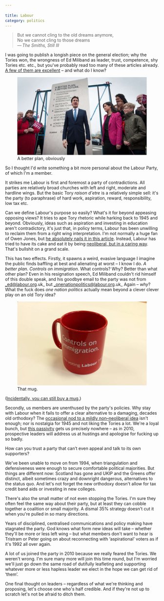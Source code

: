 ```yaml
---

title: Labour
category: politics
---
```


> But we cannot cling to the old dreams anymore,<br>No we cannot cling to those dreams<br>&#8212;&thinsp;<cite>The Smiths, Still Ill</cite>

I was going to publish a longish piece on the general election; why the Tories won, the wrongness of Ed Miliband as leader, trust, competence, shy Tories etc. etc., but you've probably read too many of these articles already. [A few of them are excellent](http://www.theguardian.com/commentisfree/2015/may/11/labour-missing-soul-burnham-umunna-cooper-disconnected-values) &#8211; and what do I know?

<figure>

<img src="/images/ed-stone.jpeg" alt="Ed Miliband stands in front of an 8 foot 6 stone">

<figcaption class="figcaption">A better plan, obviously</figcaption>

</figure>

So I thought I'd write something a bit more personal about the Labour Party, of which I'm a member.

It strikes me Labour is first and foremost a party of contradictions. All parties are relatively broad churches with left and right, moderate and hardline wings. But the basic Tory <i>raison d'etre</i> is a relatively simple sell: it's the party (to paraphrase) of hard work, aspiration, reward, responsibility, low tax etc.

Can we define Labour's purpose so easily? What's it for beyond appeasing opposing views? It tries to ape Tory rhetoric while harking back to 1945 and beyond. Obviously, ideas such as aspiration and investing in education aren't contradictory, it's just that, in policy terms, Labour has been unwilling to reclaim them from a right wing interpretation. I'm not normally a huge fan of Owen Jones, but [he absolutely nails it in this article](http://www.theguardian.com/commentisfree/2015/may/12/tories-aspiration-labour-ambition-conservatives). Instead, Labour has tried to have its cake and eat it by being [neoliberal, but in a caring way](/2014/09/hate-labour-need-labour/). That's bullshit on a grand scale.

This has two effects. Firstly, it spawns a weird, evasive language I imagine the public finds baffling at best and alienating at worst &#8211; I know I do. _A better plan_. _Controls on immigration_. What controls? Why? Better than what other plan? Even in his resignation speech, Ed Miliband couldn't rid himself of this double speak, and his goodbye email to the party was not from _ed@labour.org.uk_ but _onenationpolitics@labour.org.uk_ Again &#8211; _why_? What the fuck does _one nation politics_ actually mean beyond a clever clever play on an old Tory idea?

<figure>

<img src="/images/mug.jpg" alt="A red mug with the words Controls on Immigration printed on it">

<figcaption class="figcaption">That mug.</figcaption>

</figure>

([Incidentally, you can still buy a mug.](https://shop.labour.org.uk/products/pledge-4-mug-controls-on-immigration-551/))

Secondly, us members are unenthused by the party's policies. Why stay with Labour when it fails to offer a clear alternative to a damaging, decades old orthodoxy? The [occasional nod to a mildly non&#8211;neoliberal idea](/2014/09/minimum-wage-legalises-low-pay/) isn't enough; nor is nostalgia for 1945 and not liking the Tories a lot. We're a loyal bunch, but [this passivity](/2014/09/hate-labour-need-labour/) gets us precisely nowhere &#8211; as in 2010, prospective leaders will address us at hustings and apologise for fucking up so badly.

How can you trust a party that can’t even appeal and talk to its own supporters?

We've been unable to move on from 1994, when triangulation and defensiveness were enough to secure comfortable political majorities. But things are different now: Scotland has gone and UKIP and the Greens offer distinct, albeit sometimes crazy and downright dangerous, alternatives to the status quo. And let's not forget the new orthodoxy doesn't allow for tax credit band aids or investing in new colleges.

There's also the small matter of not even stopping the Tories. I'm sure they often feel the same way about their party, but at least they can cobble together a coalition or small majority. A dismal 35% strategy doesn't cut it when you're pulled in so many directions.

Years of disciplined, centralised communications and policy making have stagnated the party. God knows what form new ideas will take &#8211; whether they'll be more or less left wing &#8211; but what members don't want to hear is Tristram or Peter going on about reconnecting with &#8216;aspirational&#8217; voters as if it's 1992 all over again.

A lot of us joined the party in 2010 because we really feared the Tories. We weren't wrong. I'm sure many more will join this time round, but I'm worried we'll just go down the same road of dutifully leafleting and supporting whatever more or less hapless leader we elect in the hope we can get rid of &#8216;them&#8217;.

One final thought on leaders &#8211; regardless of what we're thinking and proposing, let's choose one who's half credible. And if they're not up to scratch let's not be afraid to ditch them.
